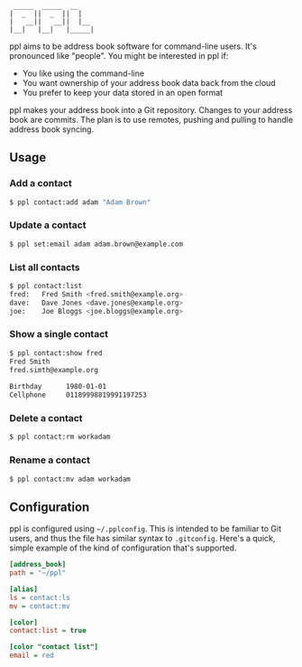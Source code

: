      _____  _____  __
    |  _  ||  _  ||  |
    |   __||   __||  |__
    |__|   |__|   |_____|


ppl aims to be address book software for command-line users. It's pronounced
like "people". You might be interested in ppl if:

* You like using the command-line
* You want ownership of your address book data back from the cloud
* You prefer to keep your data stored in an open format

ppl makes your address book into a Git repository. Changes to your address book
are commits. The plan is to use remotes, pushing and pulling to handle address
book syncing.

Usage
-----

### Add a contact

```bash
$ ppl contact:add adam "Adam Brown"
```

### Update a contact

```bash
$ ppl set:email adam adam.brown@example.com
```

### List all contacts

```bash
$ ppl contact:list
fred:   Fred Smith <fred.smith@example.org>
dave:   Dave Jones <dave.jones@example.org>
joe:    Joe Bloggs <joe.bloggs@example.org>
```

### Show a single contact

```bash
$ ppl contact:show fred
Fred Smith
fred.simth@example.org
    
Birthday      1980-01-01
Cellphone     01189998819991197253
````

### Delete a contact

```bash
$ ppl contact:rm workadam
```

### Rename a contact

```bash
$ ppl contact:mv adam workadam
```

Configuration
-------------

ppl is configured using `~/.pplconfig`. This is intended to be familiar to Git
users, and thus the file has similar syntax to `.gitconfig`. Here's a quick,
simple example of the kind of configuration that's supported.

```ini
[address_book]
path = "~/ppl"

[alias]
ls = contact:ls
mv = contact:mv

[color]
contact:list = true

[color "contact list"]
email = red
```






